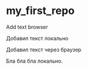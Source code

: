 # my_first_repo

Add text browser

Добавил текст локально

Добавил текст через браузер


Бла бла бла локально.